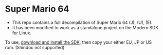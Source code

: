 # Super Mario 64

- This repo contains a full decompilation of Super Mario 64 (J), (U), (E).
- It has been modified to work as a standalone project on the Modern SDK for Linux.

To use, [download and install the SDK](https://crashoveride95.github.io/n64hbrew/modernsdk/index.html), then copy your either EU, JP or US rom. (Shindou not supported)